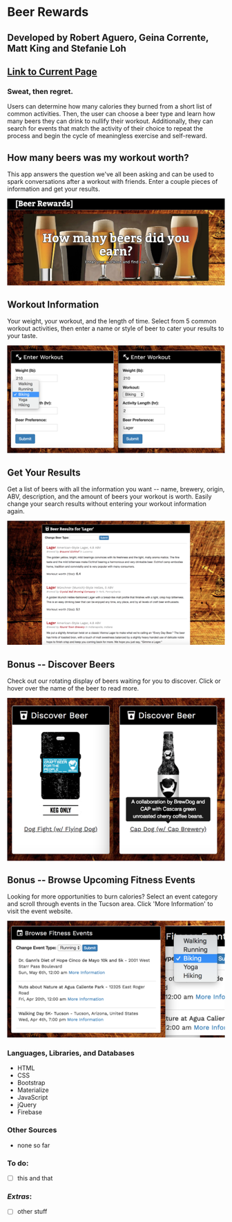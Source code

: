 # Beer Rewards

## Developed by Robert Aguero, Geina Corrente, Matt King and Stefanie Loh

## [Link to Current Page](https://sloh03.github.io/beerRewards/)

### Sweat, then regret.
Users can determine how many calories they burned from a short list of common activities.
Then, the user can choose a beer type and learn how many beers they can drink to nullify their workout.
Additionally, they can search for events that match the activity of their choice to repeat the process and begin the cycle of meaningless exercise and self-reward.



## How many beers was my workout worth?
This app answers the question we've all been asking and can be used to spark conversations after a workout with friends.
Enter a couple pieces of information and get your results.

![Alt text](images/1logo.png?raw=true "Home Screen")



## Workout Information
Your weight, your workout, and the length of time.
Select from 5 common workout activities, then enter a name or style of beer to cater your results to your taste.

![Alt text](images/2enter_info.png?raw=true "Enter Info")



## Get Your Results
Get a list of beers with all the information you want -- name, brewery, origin, ABV, description, and the amount of beers your workout is worth.
Easily change your search results without entering your workout information again.

![Alt text](images/3results.png?raw=true "Results")


## Bonus -- Discover Beers
Check out our rotating display of beers waiting for you to discover. Click or hover over the name of the beer to read more.

![Alt text](images/4discover_beers.png?raw=true "Discover Beers")


## Bonus -- Browse Upcoming Fitness Events
Looking for more opportunities to burn calories? Select an event category and scroll through events in the Tucson area.
Click 'More Information' to visit the event website.

![Alt text](images/5events.png?raw=true "Find Events")



### Languages, Libraries, and Databases
* HTML
* CSS
* Bootstrap
* Materialize
* JavaScript
* jQuery
* Firebase

### Other Sources
* none so far

### To do:
- [ ] this and that
### *Extras*:
- [ ] other stuff



